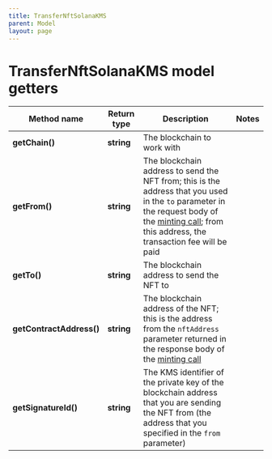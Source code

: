 ```yaml
---
title: TransferNftSolanaKMS
parent: Model
layout: page
---
```


# TransferNftSolanaKMS model getters

Method name | Return type | Description | Notes
------------ | ------------- | ------------- | -------------
**getChain()** | **string** | The blockchain to work with |
**getFrom()** | **string** | The blockchain address to send the NFT from; this is the address that you used in the <code>to</code> parameter in the request body of the <a href="#operation/NftMintErc721">minting call</a>; from this address, the transaction fee will be paid |
**getTo()** | **string** | The blockchain address to send the NFT to |
**getContractAddress()** | **string** | The blockchain address of the NFT; this is the address from the <code>nftAddress</code> parameter returned in the response body of the <a href="#operation/NftMintErc721">minting call</a> |
**getSignatureId()** | **string** | The KMS identifier of the private key of the blockchain address that you are sending the NFT from (the address that you specified in the <code>from</code> parameter) |

